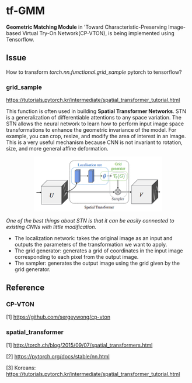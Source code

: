 # tf-GMM ##
**Geometric Matching Module** in 'Toward Characteristic-Preserving Image-based Virtual Try-On Network(CP-VTON), is being implemented using Tensorflow.

## Issue ##
How to transform *torch.nn.functional.grid_sample* pytorch to tensorflow?

### grid_sample ###
https://tutorials.pytorch.kr/intermediate/spatial_transformer_tutorial.html

This function is often used in building **Spatial Transformer Networks**. STN is a generalization of differentiable attentions to any space variation. The STN allows the neural network to learn how to perform input image space transformations to enhance the geometric invariance of the model. For example, you can crop, resize, and modify the area of interest in an image. This is a very useful mechanism because CNN is not invariant to rotation, size, and more general affine deformation.

<p align="center">
<img src="./src/spatial-transformer-structure.png" width="70%" height="70%"></p>

*One of the best things about STN is that it can be easily connected to existing CNNs with little modification.*

* The localization network: takes the original image as an input and outputs the parameters of the transformation we want to apply.
* The grid generator: generates a grid of coordinates in the input image corresponding to each pixel from the output image.
* The sampler: generates the output image using the grid given by the grid generator.

## Reference ##
### CP-VTON ###
[1] https://github.com/sergeywong/cp-vton

### spatial_transformer ###
[1] http://torch.ch/blog/2015/09/07/spatial_transformers.html

[2] https://pytorch.org/docs/stable/nn.html

[3] Koreans: https://tutorials.pytorch.kr/intermediate/spatial_transformer_tutorial.html



